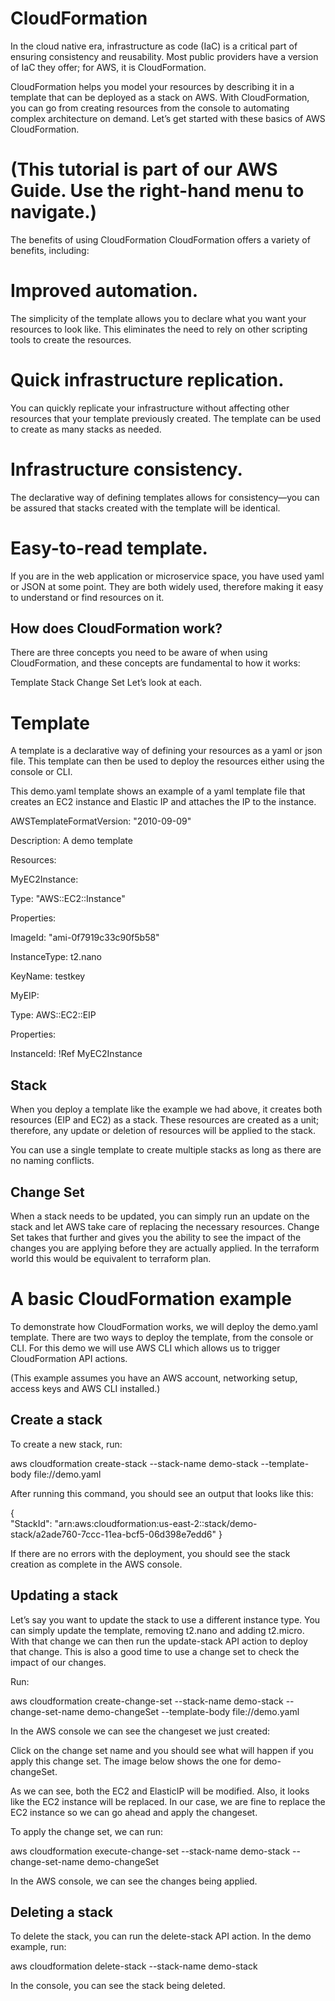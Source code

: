 
# CloudFormation     

   


In the cloud native era, infrastructure as code (IaC) is a critical part of ensuring consistency and reusability. Most public providers have a version of IaC they offer; for AWS, it is CloudFormation.
   
CloudFormation helps you model your resources by describing it in a template that can be deployed as a stack on AWS. With CloudFormation, you can go from creating resources from the console to automating complex architecture on demand. Let’s get started with these basics of AWS CloudFormation.

# (This tutorial is part of our AWS Guide. Use the right-hand menu to navigate.)
      
The benefits of using CloudFormation
CloudFormation offers a variety of benefits, including:

# Improved automation. 

The simplicity of the template allows you to declare what you want your resources to look like. This eliminates the need to rely on other scripting tools to create the resources.

# Quick infrastructure replication. 

You can quickly replicate your infrastructure without affecting other resources that your template previously created. The template can be used to create as many stacks as needed.

# Infrastructure consistency. 

The declarative way of defining templates allows for consistency—you can be assured that stacks created with the template will be identical.

# Easy-to-read template. 

If you are in the web application or microservice space, you have used yaml or JSON at some point. They are both widely used, therefore making it easy to understand or find resources on it.

## How does CloudFormation work?
 
There are three concepts you need to be aware of when using CloudFormation, and these concepts are fundamental to how it works:

Template
Stack
Change Set
Let’s look at each.

# Template
A template is a declarative way of defining your resources as a yaml or json file. This template can then be used to deploy the resources either using the console or CLI.

This demo.yaml template shows an example of a yaml template file that creates an EC2 instance and Elastic IP and attaches the IP to the instance.


AWSTemplateFormatVersion: "2010-09-09"

Description: A demo template

Resources:

MyEC2Instance:

Type: "AWS::EC2::Instance"

Properties:


ImageId: "ami-0f7919c33c90f5b58"

InstanceType: t2.nano

KeyName: testkey

MyEIP:

Type: AWS::EC2::EIP

Properties:

InstanceId: !Ref MyEC2Instance



## Stack

When you deploy a template like the example we had above, it creates both resources (EIP and EC2) as a stack. These resources are created as a unit; therefore, any update or deletion of resources will be applied to the stack.

You can use a single template to create multiple stacks as long as there are no naming conflicts.

## Change Set

When a stack needs to be updated, you can simply run an update on the stack and let AWS take care of replacing the necessary resources. Change Set takes that further and gives you the ability to see the impact of the changes you are applying before they are actually applied. In the terraform world this would be equivalent to terraform plan.

# A basic CloudFormation example

To demonstrate how CloudFormation works, we will deploy the demo.yaml template. There are two ways to deploy the template, from the console or CLI. For this demo we will use AWS CLI which allows us to trigger CloudFormation API actions.

(This example assumes you have an AWS account, networking setup, access keys and AWS CLI installed.)

## Create a stack

To create a new stack, run:


aws cloudformation create-stack --stack-name  demo-stack --template-body file://demo.yaml

After running this command, you should see an output that looks like this:


{    
"StackId": "arn:aws:cloudformation:us-east-2:<ACCOUNT>:stack/demo-stack/a2ade760-7ccc-11ea-bcf5-06d398e7edd6"
}

If there are no errors with the deployment, you should see the stack creation as complete in the AWS console.


## Updating a stack

Let’s say you want to update the stack to use a different instance type. You can simply update the template, removing t2.nano and adding t2.micro. With that change we can then run the update-stack API action to deploy that change. This is also a good time to use a change set to check the impact of our changes.

Run:

aws cloudformation create-change-set --stack-name demo-stack --change-set-name demo-changeSet --template-body file://demo.yaml

In the AWS console we can see the changeset we just created:


Click on the change set name and you should see what will happen if you apply this change set. The image below shows the one for demo-changeSet.


As we can see, both the EC2 and ElasticIP will be modified. Also, it looks like the EC2 instance will be replaced. In our case, we are fine to replace the EC2 instance so we can go ahead and apply the changeset.

To apply the change set, we can run:


aws cloudformation execute-change-set --stack-name demo-stack --change-set-name demo-changeSet

In the AWS console, we can see the changes being applied.


## Deleting a stack

To delete the stack, you can run the delete-stack API action. In the demo example, run:


aws cloudformation delete-stack --stack-name demo-stack

In the console, you can see the stack being deleted.


     
